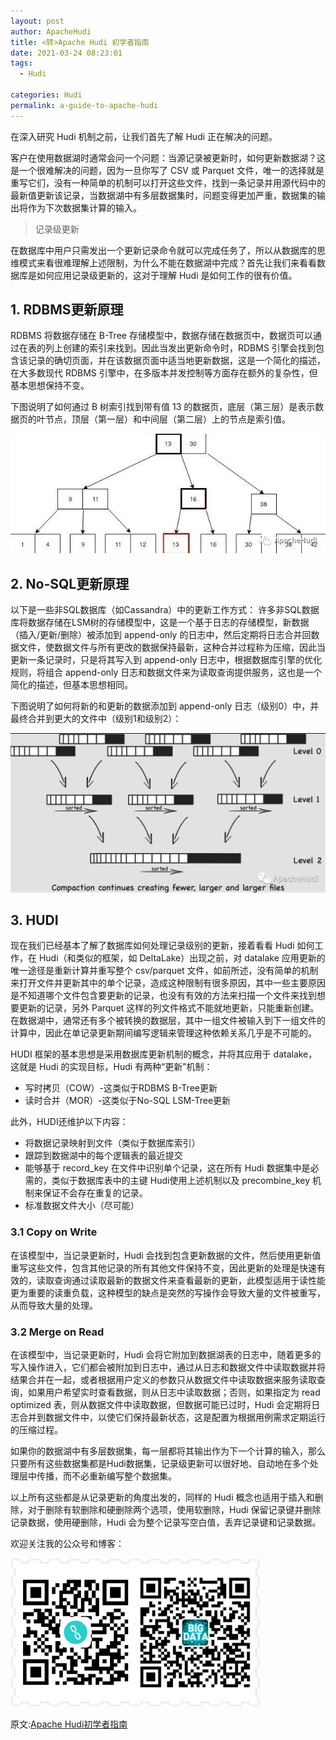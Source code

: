 ```yaml
---
layout: post
author: ApacheHudi
title: <转>Apache Hudi 初学者指南
date: 2021-03-24 08:23:01
tags:
  - Hudi

categories: Hudi
permalink: a-guide-to-apache-hudi
---
```


在深入研究 Hudi 机制之前，让我们首先了解 Hudi 正在解决的问题。

客户在使用数据湖时通常会问一个问题：当源记录被更新时，如何更新数据湖？这是一个很难解决的问题，因为一旦你写了 CSV 或 Parquet 文件，唯一的选择就是重写它们，没有一种简单的机制可以打开这些文件，找到一条记录并用源代码中的最新值更新该记录，当数据湖中有多层数据集时，问题变得更加严重，数据集的输出将作为下次数据集计算的输入。

> 记录级更新

在数据库中用户只需发出一个更新记录命令就可以完成任务了，所以从数据库的思维模式来看很难理解上述限制，为什么不能在数据湖中完成？首先让我们来看看数据库是如何应用记录级更新的，这对于理解 Hudi 是如何工作的很有价值。

## 1. RDBMS更新原理

RDBMS 将数据存储在 B-Tree 存储模型中，数据存储在数据页中，数据页可以通过在表的列上创建的索引来找到。因此当发出更新命令时，RDBMS 引擎会找到包含该记录的确切页面，并在该数据页面中适当地更新数据，这是一个简化的描述，在大多数现代 RDBMS 引擎中，在多版本并发控制等方面存在额外的复杂性，但基本思想保持不变。

下图说明了如何通过 B 树索引找到带有值 13 的数据页，底层（第三层）是表示数据页的叶节点，顶层（第一层）和中间层（第二层）上的节点是索引值。

![](https://github.com/sjf0115/ImageBucket/blob/main/Hudi/a-guide-to-apache-hudi-1.jpg?raw=true)

## 2. No-SQL更新原理

以下是一些非SQL数据库（如Cassandra）中的更新工作方式：
许多非SQL数据库将数据存储在LSM树的存储模型中，这是一个基于日志的存储模型，新数据（插入/更新/删除）被添加到 append-only 的日志中，然后定期将日志合并回数据文件，使数据文件与所有更改的数据保持最新，这种合并过程称为压缩，因此当更新一条记录时，只是将其写入到 append-only 日志中，根据数据库引擎的优化规则，将组合 append-only 日志和数据文件来为读取查询提供服务，这也是一个简化的描述，但基本思想相同。

下图说明了如何将新的和更新的数据添加到 append-only 日志（级别0）中，并最终合并到更大的文件中（级别1和级别2）：

![](https://github.com/sjf0115/ImageBucket/blob/main/Hudi/a-guide-to-apache-hudi-2.jpg?raw=true)

## 3. HUDI

现在我们已经基本了解了数据库如何处理记录级别的更新，接着看看 Hudi 如何工作，在 Hudi（和类似的框架，如 DeltaLake）出现之前，对 datalake 应用更新的唯一途径是重新计算并重写整个 csv/parquet 文件，如前所述，没有简单的机制来打开文件并更新其中的单个记录，造成这种限制有很多原因，其中一些主要原因是不知道哪个文件包含要更新的记录，也没有有效的方法来扫描一个文件来找到想要更新的记录，另外 Parquet 这样的列文件格式不能就地更新，只能重新创建。在数据湖中，通常还有多个被转换的数据层，其中一组文件被输入到下一组文件的计算中，因此在单记录更新期间编写逻辑来管理这种依赖关系几乎是不可能的。

HUDI 框架的基本思想是采用数据库更新机制的概念，并将其应用于 datalake，这就是 Hudi 的实现目标，Hudi 有两种“更新”机制：
- 写时拷贝（COW）-这类似于RDBMS B-Tree更新
- 读时合并（MOR）-这类似于No-SQL LSM-Tree更新

此外，HUDI还维护以下内容：
- 将数据记录映射到文件（类似于数据库索引）
- 跟踪到数据湖中的每个逻辑表的最近提交
- 能够基于 record_key 在文件中识别单个记录，这在所有 Hudi 数据集中是必需的，类似于数据库表中的主键
Hudi使用上述机制以及 precombine_key 机制来保证不会存在重复的记录。
- 标准数据文件大小（尽可能）

### 3.1 Copy on Write

在该模型中，当记录更新时，Hudi 会找到包含更新数据的文件，然后使用更新值重写这些文件，包含其他记录的所有其他文件保持不变，因此更新的处理是快速有效的，读取查询通过读取最新的数据文件来查看最新的更新，此模型适用于读性能更为重要的读重负载，这种模型的缺点是突然的写操作会导致大量的文件被重写，从而导致大量的处理。

### 3.2 Merge on Read

在该模型中，当记录更新时，Hudi 会将它附加到数据湖表的日志中，随着更多的写入操作进入，它们都会被附加到日志中，通过从日志和数据文件中读取数据并将结果合并在一起，或者根据用户定义的参数只从数据文件中读取数据来服务读取查询，如果用户希望实时查看数据，则从日志中读取数据；否则，如果指定为 read optimized 表，则从数据文件中读取数据，但数据可能已过时，Hudi 会定期将日志合并到数据文件中，以使它们保持最新状态，这是配置为根据用例需求定期运行的压缩过程。

如果你的数据湖中有多层数据集，每一层都将其输出作为下一个计算的输入，那么只要所有这些数据集都是Hudi数据集，记录级更新可以很好地、自动地在多个处理层中传播，而不必重新编写整个数据集。

以上所有这些都是从记录更新的角度出发的，同样的 Hudi 概念也适用于插入和删除，对于删除有软删除和硬删除两个选项，使用软删除，Hudi 保留记录键并删除记录数据，使用硬删除，Hudi 会为整个记录写空白值，丢弃记录键和记录数据。

欢迎关注我的公众号和博客：

![](https://github.com/sjf0115/ImageBucket/blob/main/Other/smartsi.jpg?raw=true)

原文:[Apache Hudi初学者指南](https://mp.weixin.qq.com/s/RpwPhtVFwyT34pX-PgMzOQ)
